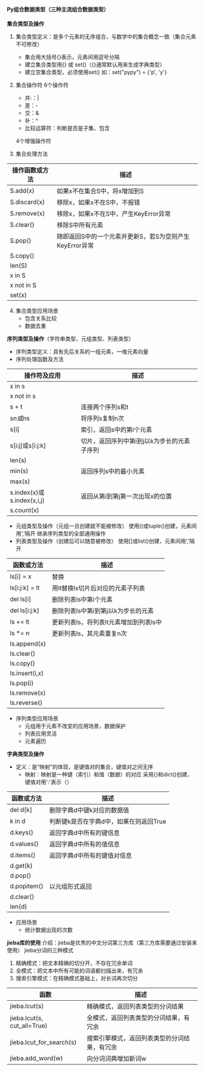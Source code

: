 #### Py组合数据类型（三种主流组合数据类型）
<strong>集合类型及操作</strong>
1. 集合类型定义：是多个元素的无序组合，与数学中的集合概念一致（集合元素不可修改）
	+ 集合用大括号{}表示，元素间用逗号分隔
	+ 建立集合类型用{} 或 set()（{}通常默认用来生成字典类型）
	+ 建立空集合类型，必须使用set()  如：set("pypy") = {'p', 'y'}
2. 集合操作符
	6个操作符
	+ 并:：|
	+ 差：-
	+ 交：&
	+ 补：^
	+ 比较运算符：判断是否是子集、包含

	4个增强操作符
3. 集合处理方法

 | 操作函数或方法|描述|
 |---|----|
 |S.add(x)|如果x不在集合S中，将x增加到S
 |S.discard(x)|移除x，如果x不在S中，不报错
 |S.remove(x)|移除x，如果x不在S中，产生KeyError异常
 |S.clear()|移除S中所有元素
 |S.pop()|随即返回S中的一个元素并更新S，若S为空则产生KeyError异常
 |S.copy()||
 |len(S)
 |x in S
 |x not in S
 |set(x)
4. 集合类型应用场景
	+ 包含关系比较
	+ 数据去重


<strong> 序列类型及操作</strong>（字符串类型、元组类型、列表类型）
+	序列类型定义：具有先后关系的一组元素，一维元素向量
+	序列处理函数及方法

| 操作符及应用|描述|
|---|---|
|x in s|
|x not in s|
| s + t| 连接两个序列s和t|
|s*n或n*s|将序列s复制n次|
|s[i]|索引，返回s中的第i个元素
|s[i:j]或s[i:j:k]|切片，返回序列中第i到j以k为步长的元素子序列
|len(s)
|min(s)|返回序列s中的最小元素
|max(s)|
|s.index(x)或s.index(x,i,j)|返回从第i到第j第一次出现x的位置
|s.count(x)
+ 元组类型及操作（元组一旦创建就不能被修改）
使用()或tuple()创建，元素间用‘,’隔开
继承序列类型的全部通用操作
+ 列表类型及操作（创建后可以随意被修改）
使用[]或list()创建，元素间用‘,’隔开

|函数或方法|描述|
|---|--|
|ls[i] = x | 替换
|ls[i:j:k] = lt|用lt替换ls切片后对应的元素子列表
|del ls[i]|删除列表ls中第i个元素
| del ls[i:j:k] | 删除列表ls中第i到第j以k为步长的元素
|ls += lt| 更新列表ls，将列表lt元素增加到列表ls中
| ls *= n |更新列表ls，其元素重复n次
|ls.append(x)|
|ls.clear()|
|ls.copy()|
|ls.insert(i,x)|
|ls.pop(i)|
|ls.remove(x)|
|ls.reverse()
+ 序列类型应用场景
	+ 元组用于元素不改变的应用场景，数据保护
	+ 列表应用灵活
	+ 元素遍历

<strong>字典类型及操作</strong>
+ 定义：是“映射”的体现，是键值对的集合，键值对之间无序
	+ 映射：映射是一种键（索引）和值（数据）的对应
采用{}和dict()创建，键值对用':'表示（）

|函数或方法|描述|
|--------|------|
|del d[k]|删除字典d中键k对应的数据值|
|k in d| 判断键k是否在字典d中，如果在则返回True|
|d.keys()| 返回字典d中所有的键信息
|d.values()|返回字典d中所有的值信息
|d.items()|返回字典d中所有的键值对信息
|d.get(k)|
|d.pop()|
|d.popitem()|以元组形式返回|
|d.clear()|
|len(d)|
+ 应用场景
	+ 统计数据出现的次数

<strong> jieba库的使用</strong>
介绍：jieba是优秀的中文分词第三方库（第三方库需要通过安装来使用）
jieba分词的三种模式
1. 精确模式：把文本精确的切分开，不存在冗余单词
2. 全模式：把文本中所有可能的词语都扫描出来，有冗余
3. 搜索引擎模式：在精确模式基础上，对长词再次切分

| 函数|描述|
|---|--|
|jieba.lcut(s)|精确模式，返回列表类型的分词结果
|jieba.lcut(s, cut_all=True)|全模式，返回列表类型的分词结果，有冗余
|jieba.lcut_for_search(s)|搜索引擎模式，返回列表类型的分词结果，有冗余
|jieba.add_word(w)|向分词词典增加新词w